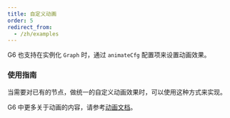 ```yaml
---
title: 自定义动画
order: 5
redirect_from:
  - /zh/examples
---
```


G6 也支持在实例化 `Graph` 时，通过 `animateCfg` 配置项来设置动画效果。

### 使用指南
当需要对已有的节点，做统一的自定义动画效果时，可以使用这种方式来实现。

G6 中更多关于动画的内容，请参考[动画文档](/zh/docs/manual/advanced/animation-zh)。